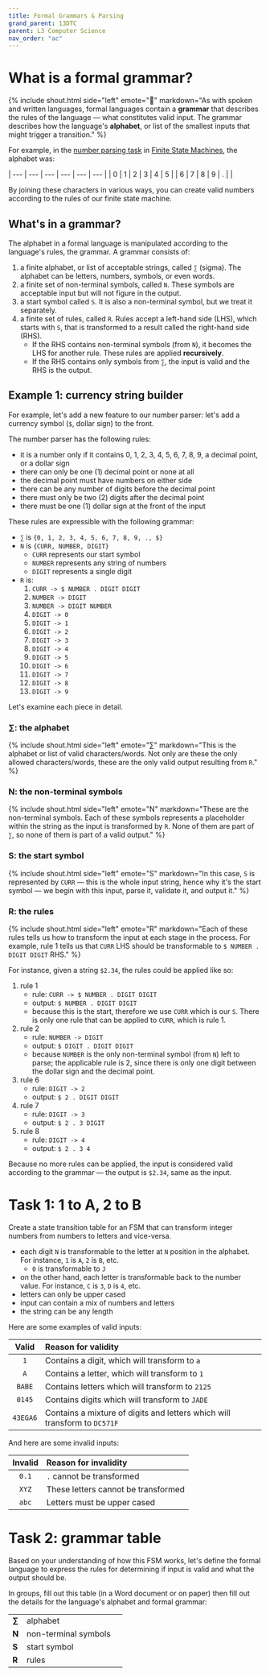 ```yaml
---
title: Formal Grammars & Parsing
grand_parent: 13DTC
parent: L3 Computer Science
nav_order: "ac"
---
```


# What is a formal grammar?

{% include shout.html side="left" emote="📓" markdown="As with spoken and written languages, formal languages contain a **grammar** that describes the rules of the language — what constitutes valid input. The grammar describes how the language's **alphabet**, or list of the smallest inputs that might trigger a transition." %}

For example, in the [number parsing task](fl_fsm#task-2) in [Finite State Machines](fl_fsm), the alphabet was:

| --- | --- | --- | --- | --- | --- |
| 0 | 1 | 2 | 3 | 4 | 5 |
| 6 | 7 | 8 | 9 | . |   |

By joining these characters in various ways, you can create valid numbers according to the rules of our finite state machine.

## What's in a grammar?

The alphabet in a formal language is manipulated according to the language's rules, the grammar. A grammar consists of:

1. a finite alphabet, or list of acceptable strings, called ``∑`` (sigma). The alphabet can be letters, numbers, symbols, or even words.
2. a finite set of non-terminal symbols, called ``N``. These symbols are acceptable input but will not figure in the output.
3. a start symbol called ``S``. It is also a non-terminal symbol, but we treat it separately.
4. a finite set of rules, called ``R``.  Rules accept a left-hand side (LHS), which starts with ``S``, that is transformed to a result called the right-hand side (RHS).
    - If the RHS contains non-terminal symbols (from ``N``), it becomes the LHS for another rule. These rules are applied **recursively**.
    - If the RHS contains only symbols from ``∑``, the input is valid and the RHS is the output.

## Example 1: currency string builder

For example, let's add a new feature to our number parser: let's add a currency symbol (``$``, dollar sign) to the front.

The number parser has the following rules:

- it is a number only if it contains 0, 1, 2, 3, 4, 5, 6, 7, 8, 9, a decimal point, or a dollar sign
- there can only be one (1) decimal point or none at all
- the decimal point must have numbers on either side
- there can be any number of digits before the decimal point
- there must only be two (2) digits after the decimal point
- there must be one (1) dollar sign at the front of the input

These rules are expressible with the following grammar:

- ``∑`` is ``{0, 1, 2, 3, 4, 5, 6, 7, 8, 9, ., $}``
- ``N`` is ``{CURR, NUMBER, DIGIT}``
  - ``CURR`` represents our start symbol
  - ``NUMBER`` represents any string of numbers
  - ``DIGIT`` represents a single digit
- ``R`` is:
    1. ``CURR -> $ NUMBER . DIGIT DIGIT``
    2. ``NUMBER -> DIGIT``
    3. ``NUMBER -> DIGIT NUMBER``
    4. ``DIGIT -> 0``
    5. ``DIGIT -> 1``
    6. ``DIGIT -> 2``
    7. ``DIGIT -> 3``
    8. ``DIGIT -> 4``
    9. ``DIGIT -> 5``
    10. ``DIGIT -> 6``
    11. ``DIGIT -> 7``
    12. ``DIGIT -> 8``
    13. ``DIGIT -> 9``

Let's examine each piece in detail.

### ∑: the alphabet

{% include shout.html side="left" emote="∑" markdown="This is the alphabet or list of valid characters/words. Not only are these the only allowed characters/words, these are the only valid output resulting from ``R``." %}

### N: the non-terminal symbols

{% include shout.html side="left" emote="N" markdown="These are the non-terminal symbols. Each of these symbols represents a placeholder within the string as the input is transformed by ``R``. None of them are part of ``∑``, so none of them is part of a valid output." %}

### S: the start symbol

{% include shout.html side="left" emote="S" markdown="In this case, ``S`` is represented by ``CURR`` — this is the whole input string, hence why it's the start symbol — we begin with this input, parse it, validate it, and output it." %}

### R: the rules

{% include shout.html side="left" emote="R" markdown="Each of these rules tells us how to transform the input at each stage in the process. For example, rule 1 tells us that ``CURR`` LHS should be transformable to ``$ NUMBER . DIGIT DIGIT`` RHS." %}

For instance, given a string ``$2.34``, the rules could be applied like so:

1. rule 1
    - rule: ``CURR -> $ NUMBER . DIGIT DIGIT``
    - output: ``$ NUMBER . DIGIT DIGIT``
    - because this is the start, therefore we use ``CURR`` which is our ``S``. There is only one rule that can be applied to ``CURR``, which is rule 1.
2. rule 2
    - rule: ``NUMBER -> DIGIT``
    - output: ``$ DIGIT . DIGIT DIGIT``
    - because ``NUMBER`` is the only non-terminal symbol (from ``N``) left to parse; the applicable rule is 2, since there is only one digit between the dollar sign and the decimal point.
3. rule 6 
    - rule: ``DIGIT -> 2``
    - output: ``$ 2 . DIGIT DIGIT``
4. rule 7
    - rule: ``DIGIT -> 3``
    - output: ``$ 2 . 3 DIGIT``
5. rule 8
    - rule: ``DIGIT -> 4``
    - output: ``$ 2 . 3 4``

Because no more rules can be applied, the input is considered valid according to the grammar — the output is ``$2.34``, same as the input.

# Task 1: 1 to A, 2 to B

Create a state transition table for an FSM that can transform integer numbers from numbers to letters and vice-versa.

- each digit ``N`` is transformable to the letter at ``N`` position in the alphabet. For instance, ``1`` is ``A``, ``2`` is ``B``, etc.
  - ``0`` is transformable to ``J``
- on the other hand, each letter is transformable back to the number value. For instance, ``C`` is ``3``, ``D`` is ``4``, etc.
- letters can only be upper cased
- input can contain a mix of numbers and letters
- the string can be any length

Here are some examples of valid inputs:

| Valid | Reason for validity |
| :-: | :-- |
| ``1`` | Contains a digit, which will transform to ``a`` |
| ``A`` | Contains a letter, which will transform to ``1`` |
| ``BABE`` | Contains letters which will transform to ``2125`` |
| ``0145`` | Contains digits which will transform to ``JADE`` |
| ``43EGA6`` | Contains a mixture of digits and letters which will transform to ``DC571F`` |

And here are some invalid inputs:

| Invalid | Reason for invalidity |
| :-: | :-- |
| ``0.1`` | ``.`` cannot be transformed |
| ``XYZ`` | These letters cannot be transformed |
| ``abc`` | Letters must be upper cased |

# Task 2: grammar table

Based on your understanding of how this FSM works, let's define the formal language to express the rules for determining if input is valid and what the output should be.

In groups, fill out this table (in a Word document or on paper) then fill out the details for the language's alphabet and formal grammar:

| | | |
| :-- | :-- | --: |
| **∑** | alphabet | |
| **N** | non-terminal symbols | |
| **S** | start symbol | |
| **R** | rules | |